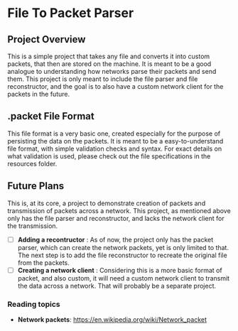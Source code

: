# File To Packet Parser #
## Project Overview ##
This is a simple project that takes any file and converts it into custom packets, that then are stored on the machine.
It is meant to be a good analogue to understanding how networks parse their packets and send them. This project is only
meant to include the file parser and file reconstructor, and the goal is to also have a custom network client for the
packets in the future.

## .packet File Format ##
This file format is a very basic one, created especially for the purpose of persisting the data on the packets. It is
 meant to be a easy-to-understand file format, with simple validation checks and syntax. For exact details on what
 validation is used, please check out the file specifications in the resources folder.

## Future Plans ##
This is, at its core, a project to demonstrate creation of packets and transmission of packets across a network. This
project, as mentioned above only has the file parser and reconstructor, and lacks the network client for the
transmission.

- [ ] __Adding a recontructor__ : As of now, the project only has the packet parser, which can create the network
                                  packets, yet is only limited to that. The next step is to add the file reconstructor
                                  to recreate the original file from the packets.
- [ ] __Creating a network client__ : Considering this is a more basic format of packet, and also custom, it will need
                                      a custom network client to transmit the data across a network. That will probably
                                      be a separate project.

### Reading topics ###
 - __Network packets__: https://en.wikipedia.org/wiki/Network_packet
